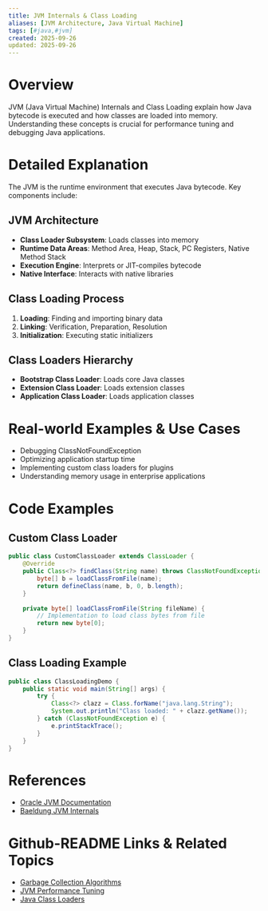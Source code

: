 ```yaml
---
title: JVM Internals & Class Loading
aliases: [JVM Architecture, Java Virtual Machine]
tags: [#java,#jvm]
created: 2025-09-26
updated: 2025-09-26
---
```


# Overview

JVM (Java Virtual Machine) Internals and Class Loading explain how Java bytecode is executed and how classes are loaded into memory. Understanding these concepts is crucial for performance tuning and debugging Java applications.

# Detailed Explanation

The JVM is the runtime environment that executes Java bytecode. Key components include:

## JVM Architecture

- **Class Loader Subsystem**: Loads classes into memory
- **Runtime Data Areas**: Method Area, Heap, Stack, PC Registers, Native Method Stack
- **Execution Engine**: Interprets or JIT-compiles bytecode
- **Native Interface**: Interacts with native libraries

## Class Loading Process

1. **Loading**: Finding and importing binary data
2. **Linking**: Verification, Preparation, Resolution
3. **Initialization**: Executing static initializers

## Class Loaders Hierarchy

- **Bootstrap Class Loader**: Loads core Java classes
- **Extension Class Loader**: Loads extension classes
- **Application Class Loader**: Loads application classes

# Real-world Examples & Use Cases

- Debugging ClassNotFoundException
- Optimizing application startup time
- Implementing custom class loaders for plugins
- Understanding memory usage in enterprise applications

# Code Examples

## Custom Class Loader

```java
public class CustomClassLoader extends ClassLoader {
    @Override
    public Class<?> findClass(String name) throws ClassNotFoundException {
        byte[] b = loadClassFromFile(name);
        return defineClass(name, b, 0, b.length);
    }
    
    private byte[] loadClassFromFile(String fileName) {
        // Implementation to load class bytes from file
        return new byte[0];
    }
}
```

## Class Loading Example

```java
public class ClassLoadingDemo {
    public static void main(String[] args) {
        try {
            Class<?> clazz = Class.forName("java.lang.String");
            System.out.println("Class loaded: " + clazz.getName());
        } catch (ClassNotFoundException e) {
            e.printStackTrace();
        }
    }
}
```

# References

- [Oracle JVM Documentation](https://docs.oracle.com/javase/specs/jvms/se17/html/)
- [Baeldung JVM Internals](https://www.baeldung.com/jvm)

# Github-README Links & Related Topics

- [Garbage Collection Algorithms](../garbage-collection-algorithms/)
- [JVM Performance Tuning](../jvm-performance-tuning/)
- [Java Class Loaders](../java-class-loaders/)
